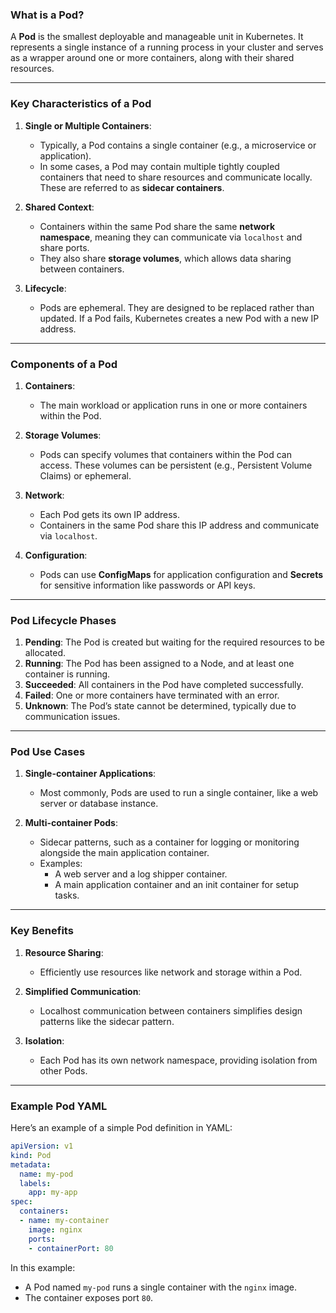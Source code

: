 
### **What is a Pod?**

A **Pod** is the smallest deployable and manageable unit in Kubernetes. It represents a single instance of a running process in your cluster and serves as a wrapper around one or more containers, along with their shared resources.

---

### **Key Characteristics of a Pod**

1. **Single or Multiple Containers**:
   - Typically, a Pod contains a single container (e.g., a microservice or application).
   - In some cases, a Pod may contain multiple tightly coupled containers that need to share resources and communicate locally. These are referred to as **sidecar containers**.

2. **Shared Context**:
   - Containers within the same Pod share the same **network namespace**, meaning they can communicate via `localhost` and share ports.
   - They also share **storage volumes**, which allows data sharing between containers.

3. **Lifecycle**:
   - Pods are ephemeral. They are designed to be replaced rather than updated. If a Pod fails, Kubernetes creates a new Pod with a new IP address.

---

### **Components of a Pod**

1. **Containers**:
   - The main workload or application runs in one or more containers within the Pod.
   
2. **Storage Volumes**:
   - Pods can specify volumes that containers within the Pod can access. These volumes can be persistent (e.g., Persistent Volume Claims) or ephemeral.

3. **Network**:
   - Each Pod gets its own IP address.
   - Containers in the same Pod share this IP address and communicate via `localhost`.

4. **Configuration**:
   - Pods can use **ConfigMaps** for application configuration and **Secrets** for sensitive information like passwords or API keys.

---

### **Pod Lifecycle Phases**

1. **Pending**: The Pod is created but waiting for the required resources to be allocated.
2. **Running**: The Pod has been assigned to a Node, and at least one container is running.
3. **Succeeded**: All containers in the Pod have completed successfully.
4. **Failed**: One or more containers have terminated with an error.
5. **Unknown**: The Pod’s state cannot be determined, typically due to communication issues.

---

### **Pod Use Cases**

1. **Single-container Applications**:
   - Most commonly, Pods are used to run a single container, like a web server or database instance.

2. **Multi-container Pods**:
   - Sidecar patterns, such as a container for logging or monitoring alongside the main application container.
   - Examples:
     - A web server and a log shipper container.
     - A main application container and an init container for setup tasks.

---

### **Key Benefits**

1. **Resource Sharing**:
   - Efficiently use resources like network and storage within a Pod.

2. **Simplified Communication**:
   - Localhost communication between containers simplifies design patterns like the sidecar pattern.

3. **Isolation**:
   - Each Pod has its own network namespace, providing isolation from other Pods.

---

### **Example Pod YAML**

Here’s an example of a simple Pod definition in YAML:

```yaml
apiVersion: v1
kind: Pod
metadata:
  name: my-pod
  labels:
    app: my-app
spec:
  containers:
  - name: my-container
    image: nginx
    ports:
    - containerPort: 80
```

In this example:
- A Pod named `my-pod` runs a single container with the `nginx` image.
- The container exposes port `80`.
